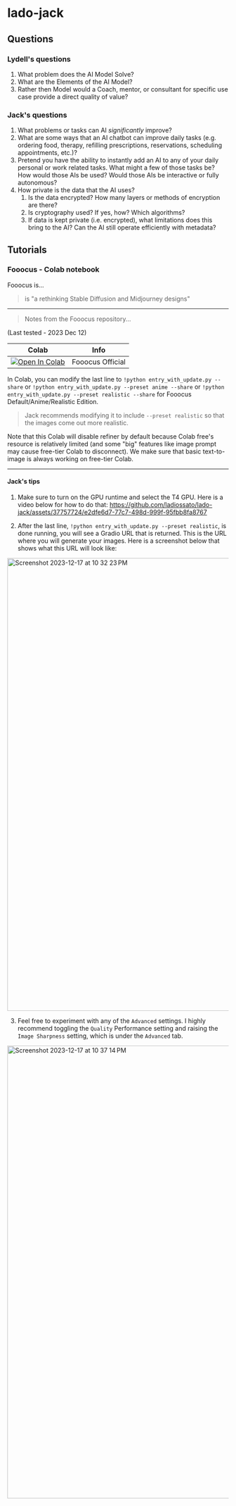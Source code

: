 ﻿# lado-jack

## Questions

### Lydell's questions

1. What problem does the AI Model Solve?
2. What are the Elements of the AI Model?
3. Rather then Model would a Coach, mentor, or consultant for specific use case provide a direct quality of value?

### Jack's questions

1. What problems or tasks can AI _significantly_ improve?
2. What are some ways that an AI chatbot can improve daily tasks (e.g. ordering food, therapy, refilling prescriptions, reservations, scheduling appointments, etc.)?
3. Pretend you have the ability to instantly add an AI to any of your daily personal or work related tasks. What might a few of those tasks be? How would those AIs be used? Would those AIs be interactive or fully autonomous?
4. How private is the data that the AI uses?
    1. Is the data encrypted? How many layers or methods of encryption are there?
    2. Is cryptography used? If yes, how? Which algorithms?
    3. If data is kept private (i.e. encrypted), what limitations does this bring to the AI? Can the AI still operate efficiently with metadata?

## Tutorials

### Fooocus - Colab notebook

Fooocus is...
> is "a rethinking Stable Diffusion and Midjourney designs"

--------- 
> Notes from the Fooocus repository...

(Last tested - 2023 Dec 12)

| Colab | Info
| --- | --- |
[![Open In Colab](https://colab.research.google.com/assets/colab-badge.svg)](https://colab.research.google.com/github/lllyasviel/Fooocus/blob/main/fooocus_colab.ipynb) | Fooocus Official

In Colab, you can modify the last line to `!python entry_with_update.py --share` or `!python entry_with_update.py --preset anime --share` or `!python entry_with_update.py --preset realistic --share` for Fooocus Default/Anime/Realistic Edition.

> Jack recommends modifying it to include `--preset realistic` so that the images come out more realistic.  

Note that this Colab will disable refiner by default because Colab free's resource is relatively limited (and some "big" features like image prompt may cause free-tier Colab to disconnect). We make sure that basic text-to-image is always working on free-tier Colab.

---------
#### Jack's tips

1. Make sure to turn on the GPU runtime and select the T4 GPU. Here is a video below for how to do that:
https://github.com/ladiossato/lado-jack/assets/37757724/e2dfe6d7-77c7-498d-999f-95fbb8fa8767

2. After the last line, `!python entry_with_update.py --preset realistic`, is done running, you will see a Gradio URL that is returned. This is the URL where you will generate your images. Here is a screenshot below that shows what this URL will look like:
<img width="1029" alt="Screenshot 2023-12-17 at 10 32 23 PM" src="https://github.com/ladiossato/lado-jack/assets/37757724/a43c2965-8b75-4cef-953d-7091e2137b26">

3. Feel free to experiment with any of the `Advanced` settings. I highly recommend toggling the `Quality` Performance setting and raising the `Image Sharpness` setting, which is under the `Advanced` tab.
<img width="1029" alt="Screenshot 2023-12-17 at 10 37 14 PM" src="https://github.com/ladiossato/lado-jack/assets/37757724/51249735-0811-4b33-843e-659146cee494">
